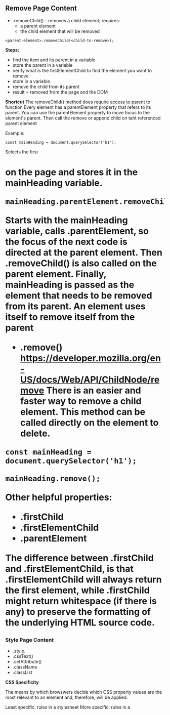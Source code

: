 ## Remove Page Content


* .removeChild() - removes a child element; requires:
	* a parent element
	* the child element that will be removed
```
<parent-element>.removeChild(<child-to-remove>);
```

**Steps:**
* find the item and its parent in a variable
* store the parent in a variable
* verify what is the firstElementChild to find the element you want to remove
* store in a variable
* remove the child from its parent
* result = removed from the page and the DOM

**Shortcut**
The removeChild() method does require access to parent to function
Every element has a parentElement property that refers to its parent. You can use the parentElement property to move focus to the element's parent. Then call the remove or append child on taht referenced parent element

Example:
```
const mainHeading = document.querySelector('h1');
```
Selects the first <h1> on the page and stores it in the mainHeading variable.

```
mainHeading.parentElement.removeChild(mainHeading);
```

Starts with the mainHeading variable, calls .parentElement, so the focus of the next code is directed at the parent element. Then .removeChild() is also called on the parent element. Finally, mainHeading is passed as the element that needs to be removed from its parent. 
**An element uses itself to remove itself from the parent**


* .remove()
https://developer.mozilla.org/en-US/docs/Web/API/ChildNode/remove
There is an easier and faster way to remove a child element. This method can be called directly on the element to delete.

```
const mainHeading = document.querySelector('h1');

mainHeading.remove();
```

Other helpful properties:
* .firstChild
* .firstElementChild
* .parentElement

The difference between .firstChild and .firstElementChild, is that .firstElementChild will always return the first element, while .firstChild might return whitespace (if there is any) to preserve the formatting of the underlying HTML source code.

### Style Page Content

* .style.<prop>
* .cssText()
* .setAttribute()
* .className
* .classList

**CSS Specificity**

The means by which browswers decide which CSS property values are the most relevant to an element and, therefore, will be applied. 

Least specific: rules in a stylesheet
More specific:  rules in a <style>tag
Most specific: rules in a tag's style attribute

Basically, the closer the style rule is to an element, the more specific it is. For example, a rule in a style attribute on an element will override a style rule for that element in a CSS stylesheet. There is also the specificity of the type of selector being used. An _ID_ is more specific than a class.

### Modifying an Element's Style Attribute

https://developer.mozilla.org/en-US/docs/Web/API/HTMLElement/style

The most specific rules that you can write for an element are written in that element's style attribute. Acces an element's style attribute using the .style property. Using the .style property, you can only modify one CSS style at a time. 
```
const mainHeading = document.querySelector('h1');

mainHeading.style.color = 'red';
```

### Adding Multiple Styles at Once

 the .style.<property> syntax will let us change just one piece of styling for an element. So the .style.property syntax is perfect for setting one style at a time, but it's not great for controlling multiple styles.

 we can use the .style.cssText property to set multiple CSS styles at once!
 ```
 const mainHeading = document.querySelector('h1');

mainHeading.style.cssText = 'color: blue; background-color: orange; font-size: 3.5em';
```

**Notice that when using the .style.cssText property, you write the CSS styles just as you would in a stylesheet; so you write font-size rather than fontSize. This is different than using the individual .style.<property> way.**

**Quiz**
For the element below, which of the following styles will be applied after running this code?
```
<p id="quizzing-quizzes" style="color: orange;">Howdy</p>
```

Width only. 
Only the width styling will be in the element's style attribute. The .style.cssText will overwrite anything that's already in the .style attribute (which removes the color styling). The textDecoration rule is misspelled and should be text-decoration, so it gets dropped.

### Setting an Element's Attributes

Another way to set styles for an element is to bypass the .style.<property> and .style.cssText properties altogether and use the .setAttribute() method:
```
const mainHeading = document.querySelector('h1');

mainHeading.setAttribute('style', 'color: blue; background-color: orange; font-size: 3.5em;');
```

https://developer.mozilla.org/en-US/docs/Web/API/HTMLElement/style

**.setAttribute() Is Not Just For Styling**
The setAttribute() method is not just for styling page elements. You can use this method to set any attribute for an element. 
```    
const mainHeading = document.querySelector('h1');

// add an ID to the heading's sibling element mainHeading.nextElementSibling.setAttribute('id', 'heading-sibling');

mainHeading.nextElementSibling.style.backgroundColor = 'red';

```

### Accessing an Element's Classes

HTML - HTML file
CSS - styling in the style sheet
interactivity - in javascript file

They do have to be tied together a little, but best practice is to keep them separate.

**.className Property**
This property returns a string of all of the element's clases. If an element has the following HTML:
```
<h1 id="main-heading" class="ank-student jpk-modal">Learn Web Development at Udacity</h1>
```
use .className to access the list of classes:
```
const mainHeading = document.querySelector('#main-heading');

// store the list of classes in a variable
const listOfClasses = mainHeading.className;

// logs out the string "ank-student jpk-modal"
console.log(listOfClasses);
```
The .className property returns a space-separated string of the classes. This isn't the most ideal format, unfortunately. We can, however, convert this space-separated string into an array using the JavaScript string method, .split():
```
const arrayOfClasses = listOfClasses.split(' ');

// logs out the array of strings ["ank-student", "jpk-modal"]
console.log(arrayOfClasses);
```

Now that we have an array of classes, we can do any data-intensive calculations:
* use a for loop to loop through the list of class names
* use .push() to add an item to the list
* use .pop() to remove an item from the list

.className is a property, so we can set its value just by assigning a string to the property:
```
mainHeading.className = "im-the-new-class";
```
**The above code erases any classes that were originally in the element's class attribute and replaces it with the single class im-the-new-class.**

### .classList Property

Returns a DOMTOkenList
```
<h1 id="main-heading" class="ank-student jpk-modal">Learn Web Development at Udacity</h1>

const mainHeading = document.querySelector('#main-heading');

// store the list of classes in a variable
const listOfClasses = mainHeading.classList;

// logs out ["ank-student", "jpk-modal"]
console.log(listOfClasses);
```

https://developer.mozilla.org/en-US/docs/Web/API/Element/classList

The .classList property has a number of properties of its own. Some of the most popularly used ones are:

* .add() - to add a class to the list
* .remove() - to remove a class from the list
* .toggle() - to add the class if it doesn't exists or remove it from the list if it does already exist
	* If you try to toggle a nonexistent class, it is added to the list of classes
* .contains() - returns returns a boolean based on if the class exists in the list or not


**Use this .classList frequently!**
.classList is by far the most helpful property of the bunch, and it helps to keep your CSS styling out of your JavaScript code.

